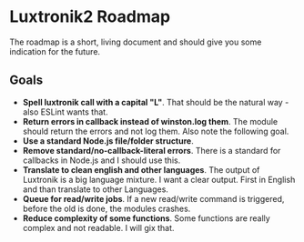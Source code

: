 
Luxtronik2 Roadmap
==================
The roadmap is a short, living document and should give you some indication for the future.

Goals
-----
* **Spell luxtronik call with a capital "L"**. That should be the natural way - also ESLint wants that.
* **Return errors in callback instead of winston.log them**. The module should return the errors and not log them. Also note the following goal.
* **Use a standard Node.js file/folder structure**. 
* **Remove standard/no-callback-literal errors**. There is a standard for callbacks in Node.js and I should use this.
* **Translate to clean english and other languages**. The output of Luxtronik is a big language mixture. I want a clear output. First in English and than translate to other Languages.
* **Queue for read/write jobs**. If a new read/write command is triggered, before the old is done, the modules crashes.
* **Reduce complexity of some functions**. Some functions are really complex and not readable. I will gix that.